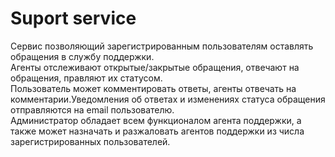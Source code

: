 # Suport service
Сервис позволяющий зарегистрированным пользователям оставлять обращения в службу поддержки.<br>
Агенты отслеживают открытые/закрытые обращения, отвечают на обращения, правляют их статусом.<br>
Пользователь может комментировать ответы, агенты отвечать на комментарии.Уведомления об ответах и изменениях статуса обращения отправляются на email пользователю.<br>
Администратор обладает всем функционалом агента поддержки, а также может назначать и разжаловать агентов поддержки из числа зарегистрированных пользователей.
<br>
